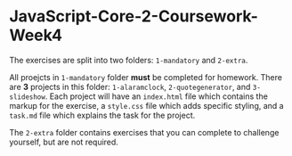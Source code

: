 # JavaScript-Core-2-Coursework-Week4

The exercises are split into two folders: `1-mandatory` and `2-extra`.

All proejcts in `1-mandatory` folder **must** be completed for homework. There are **3** projects in this folder: `1-alaramclock`, `2-quotegenerator`, and `3-slideshow`. Each project will have an `index.html` file which contains the markup for the exercise, a `style.css` file which adds specific styling, and a `task.md` file which explains the task for the project.

The `2-extra` folder contains exercises that you can complete to challenge yourself, but are not required.

